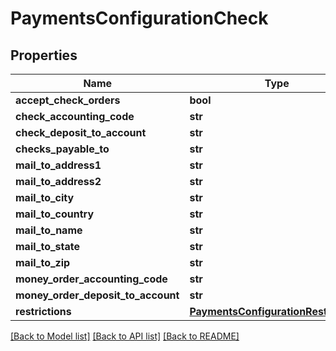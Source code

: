 # PaymentsConfigurationCheck

## Properties
Name | Type | Description | Notes
------------ | ------------- | ------------- | -------------
**accept_check_orders** | **bool** |  | [optional] 
**check_accounting_code** | **str** |  | [optional] 
**check_deposit_to_account** | **str** |  | [optional] 
**checks_payable_to** | **str** |  | [optional] 
**mail_to_address1** | **str** |  | [optional] 
**mail_to_address2** | **str** |  | [optional] 
**mail_to_city** | **str** |  | [optional] 
**mail_to_country** | **str** |  | [optional] 
**mail_to_name** | **str** |  | [optional] 
**mail_to_state** | **str** |  | [optional] 
**mail_to_zip** | **str** |  | [optional] 
**money_order_accounting_code** | **str** |  | [optional] 
**money_order_deposit_to_account** | **str** |  | [optional] 
**restrictions** | [**PaymentsConfigurationRestrictions**](PaymentsConfigurationRestrictions.md) |  | [optional] 

[[Back to Model list]](../README.md#documentation-for-models) [[Back to API list]](../README.md#documentation-for-api-endpoints) [[Back to README]](../README.md)


